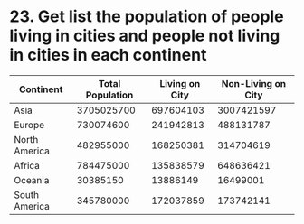 # 23. Get list the population of people living in cities and people not living in cities in each continent
| Continent | Total Population | Living on City | Non-Living on City |
| --- | --- | --- | --- |
| Asia | 3705025700 | 697604103 | 3007421597 |
| Europe | 730074600 | 241942813 | 488131787 |
| North America | 482955000 | 168250381 | 314704619 |
| Africa | 784475000 | 135838579 | 648636421 |
| Oceania | 30385150 | 13886149 | 16499001 |
| South America | 345780000 | 172037859 | 173742141 |
